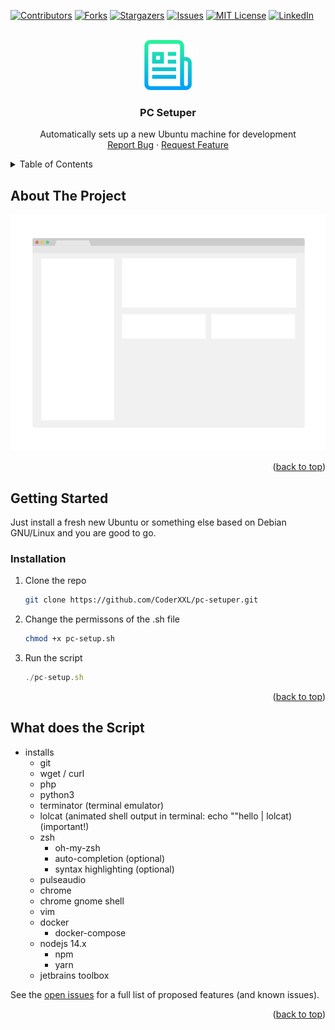 <div id="top"></div>

[![Contributors][contributors-shield]][contributors-url]
[![Forks][forks-shield]][forks-url]
[![Stargazers][stars-shield]][stars-url]
[![Issues][issues-shield]][issues-url]
[![MIT License][license-shield]][license-url]
[![LinkedIn][linkedin-shield]][linkedin-url]

<!-- PROJECT LOGO -->
<br />
<div align="center">
  <a href="https://github.com/CoderXXL/pc-setuper">
    <img src="images/logo.png" alt="Logo" width="80" height="80">
  </a>

<h3 align="center">PC Setuper</h3>

  <p align="center">
    Automatically sets up a new Ubuntu machine for development
    <br />
    <a href="https://github.com/CoderXXL/pc-setuper/issues">Report Bug</a>
    ·
    <a href="https://github.com/CoderXXL/pc-setuper/issues">Request Feature</a>
  </p>
</div>



<!-- TABLE OF CONTENTS -->
<details>
  <summary>Table of Contents</summary>
  <ol>
    <li>
      <a href="#about-the-project">About The Project</a>
    </li>
    <li>
      <a href="#getting-started">Getting Started</a>
      <ul>
        <li><a href="#installation">Installation</a></li>
      </ul>
    </li>
    <li><a href="#What does the Script">What does the Script</a></li>
  </ol>
</details>



<!-- ABOUT THE PROJECT -->
## About The Project

[![Product Name Screen Shot][product-screenshot]](https://example.com)

<p align="right">(<a href="#top">back to top</a>)</p>

<!-- GETTING STARTED -->
## Getting Started

Just install a fresh new Ubuntu or something else based on Debian GNU/Linux and you are good to go.

### Installation

1. Clone the repo
   ```sh
   git clone https://github.com/CoderXXL/pc-setuper.git
   ```
2. Change the permissons of the .sh file
   ```sh
   chmod +x pc-setup.sh
   ```
3. Run the script
   ```js
   ./pc-setup.sh
   ```

<p align="right">(<a href="#top">back to top</a>)</p>

## What does the Script
* installs
  * git
  * wget / curl
  * php
  * python3
  * terminator (terminal emulator)
  * lolcat (animated shell output in terminal: echo ""hello | lolcat) (important!)
  * zsh
    * oh-my-zsh
    * auto-completion (optional)
    * syntax highlighting (optional)
  * pulseaudio
  * chrome
  * chrome gnome shell
  * vim
  * docker
    * docker-compose
  * nodejs 14.x
    * npm
    * yarn
  * jetbrains toolbox

See the [open issues](https://github.com/github_username/repo_name/issues) for a full list of proposed features (and known issues).

<p align="right">(<a href="#top">back to top</a>)</p>




<!-- MARKDOWN LINKS & IMAGES -->
<!-- https://www.markdownguide.org/basic-syntax/#reference-style-links -->
[contributors-shield]: https://img.shields.io/github/contributors/CoderXXL/pc-setuper.svg?style=for-the-badge
[contributors-url]: https://github.com/CoderXXL/pc-setuper/graphs/contributors
[forks-shield]: https://img.shields.io/github/forks/CoderXXL/pc-setuper.svg?style=for-the-badge
[forks-url]: https://github.com/CoderXXL/pc-setuper/network/members
[stars-shield]: https://img.shields.io/github/stars/CoderXXL/pc-setuper.svg?style=for-the-badge
[stars-url]: https://github.com/github_username/repo_name/stargazers
[issues-shield]: https://img.shields.io/github/issues/CoderXXL/pc-setuper.svg?style=for-the-badge
[issues-url]: https://github.com/CoderXXL/pc-setuper/issues
[license-shield]: https://img.shields.io/github/license/CoderXXL/pc-setuper.svg?style=for-the-badge
[license-url]: https://github.com/CoderXXL/pc-setuper/blob/master/LICENSE.txt
[linkedin-shield]: https://img.shields.io/badge/-LinkedIn-black.svg?style=for-the-badge&logo=linkedin&colorB=555
[linkedin-url]: https://linkedin.com/in/dario-lang-42b655163
[product-screenshot]: images/screenshot.png
